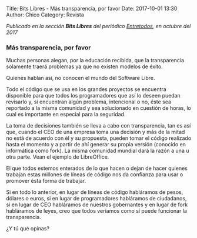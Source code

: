 Title: Bits Libres - Más transparencia, por favor
Date: 2017-10-01 13:30
Author: Chico
Category: Revista

_Publicado en la sección **Bits Libres** del periódico [Entretodos](http://periodicoentretodos.mx/version-impresa/), en octubre del 2017_

<!-- break -->

### Más transparencia, por favor

Muchas personas alegan, por la educación recibida, que la transparencia solamente traerá problemas ya que no existen modelos de éxito.

Quienes hablan así, no conocen el mundo del Software Libre.

Todo el código que se usa en los grandes proyectos se encuentra disponible para que todos los programadores que así lo deseen puedan revisarlo y, si encuentran algún problema, intencional o no, éste sea reportado a la misma comunidad y sea solucionado en cuestión de horas, lo cual es importante en especial para la seguridad.

La toma de decisiones también se lleva a cabo con transparencia, tan es así que, cuando el CEO de una empresa toma una decisión y más de la mitad no está de acuerdo con él y su propuesta, pueden tomar el código realizado hasta el momento y a partir de ahí generar su propia versión (conocido en informática como fork). La misma comunidad mundial dará la razón a una u otra parte. Vean el ejemplo de LibreOffice.

El que todos estemos enterados de lo que hacen o dejan de hacer quienes trabajan estas millones de líneas de código nos da confianza para usar o promover ésta forma de trabajar.

Si en todo lo anterior, en lugar de líneas de código habláramos de pesos, dólares o euros, si en lugar de programadores habláramos de ciudadanos, si en lugar de CEO habláramos de nuestros gobernantes y en lugar de fork habláramos de leyes, creo que todos veríamos como sí puede funcionar la transparencia.

¿Y tú qué opinas?

